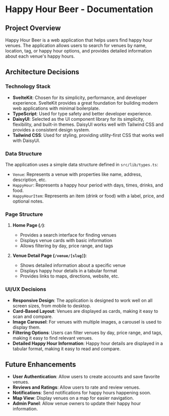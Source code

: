 # Happy Hour Beer - Documentation

## Project Overview

Happy Hour Beer is a web application that helps users find happy hour venues. The application allows users to search for venues by name, location, tag, or happy hour options, and provides detailed information about each venue's happy hours.

## Architecture Decisions

### Technology Stack

- **SvelteKit**: Chosen for its simplicity, performance, and developer experience. SvelteKit provides a great foundation for building modern web applications with minimal boilerplate.
- **TypeScript**: Used for type safety and better developer experience.
- **DaisyUI**: Selected as the UI component library for its simplicity, flexibility, and built-in themes. DaisyUI works well with Tailwind CSS and provides a consistent design system.
- **Tailwind CSS**: Used for styling, providing utility-first CSS that works well with DaisyUI.

### Data Structure

The application uses a simple data structure defined in `src/lib/types.ts`:

- `Venue`: Represents a venue with properties like name, address, description, etc.
- `HappyHour`: Represents a happy hour period with days, times, drinks, and food.
- `HappyHourItem`: Represents an item (drink or food) with a label, price, and optional notes.

### Page Structure

1. **Home Page (`/`)**:

   - Provides a search interface for finding venues
   - Displays venue cards with basic information
   - Allows filtering by day, price range, and tags

2. **Venue Detail Page (`/venue/[slug]`)**:
   - Shows detailed information about a specific venue
   - Displays happy hour details in a tabular format
   - Provides links to maps, directions, website, etc.

### UI/UX Decisions

- **Responsive Design**: The application is designed to work well on all screen sizes, from mobile to desktop.
- **Card-Based Layout**: Venues are displayed as cards, making it easy to scan and compare.
- **Image Carousel**: For venues with multiple images, a carousel is used to display them.
- **Filtering Options**: Users can filter venues by day, price range, and tags, making it easy to find relevant venues.
- **Detailed Happy Hour Information**: Happy hour details are displayed in a tabular format, making it easy to read and compare.

## Future Enhancements

- **User Authentication**: Allow users to create accounts and save favorite venues.
- **Reviews and Ratings**: Allow users to rate and review venues.
- **Notifications**: Send notifications for happy hours happening soon.
- **Map View**: Display venues on a map for easier navigation.
- **Admin Panel**: Allow venue owners to update their happy hour information.
